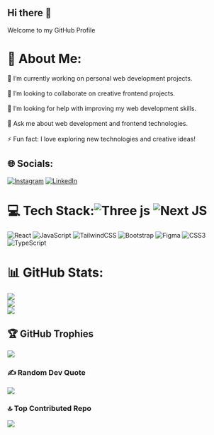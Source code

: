 ## Hi there 👋

Welcome to my GitHub Profile

# 💫 About Me:
🔭 I’m currently working on personal web development projects.<br><br>👯 I’m looking to collaborate on creative frontend projects.<br><br>🤝 I’m looking for help with improving my web development skills.<br><br>💬 Ask me about web development and frontend technologies.<br><br>⚡ Fun fact: I love exploring new technologies and creative ideas!<br>


## 🌐 Socials:
[![Instagram](https://img.shields.io/badge/Instagram-%23E4405F.svg?logo=Instagram&logoColor=white)](https://instagram.com/imahdi_2006) [![LinkedIn](https://img.shields.io/badge/LinkedIn-%230077B5.svg?logo=linkedin&logoColor=white)](https://linkedin.com/in/mahdi-mahmoudzadeh-6583112a1) 

# 💻 Tech Stack:![Three js](https://img.shields.io/badge/threejs-black?style=flat&logo=three.js&logoColor=white) ![Next JS](https://img.shields.io/badge/Next-black?style=flat&logo=next.js&logoColor=white)
![React](https://img.shields.io/badge/react-%2320232a.svg?style=flat&logo=react&logoColor=%2361DAFB) ![JavaScript](https://img.shields.io/badge/javascript-%23323330.svg?style=flat&logo=javascript&logoColor=%23F7DF1E) ![TailwindCSS](https://img.shields.io/badge/tailwindcss-%2338B2AC.svg?style=flat&logo=tailwind-css&logoColor=white) ![Bootstrap](https://img.shields.io/badge/bootstrap-%238511FA.svg?style=flat&logo=bootstrap&logoColor=white) ![Figma](https://img.shields.io/badge/figma-%23F24E1E.svg?style=flat&logo=figma&logoColor=white) ![CSS3](https://img.shields.io/badge/css3-%231572B6.svg?style=flat&logo=css3&logoColor=white) ![TypeScript](https://img.shields.io/badge/typescript-%23007ACC.svg?style=flat&logo=typescript&logoColor=white) 
# 📊 GitHub Stats:
![](https://github-readme-stats.vercel.app/api?username=imahdi2006&theme=react&hide_border=false&include_all_commits=false&count_private=false)<br/>
![](https://github-readme-streak-stats.herokuapp.com/?user=imahdi2006&theme=react&hide_border=false)<br/>
![](https://github-readme-stats.vercel.app/api/top-langs/?username=imahdi2006&theme=react&hide_border=false&include_all_commits=false&count_private=false&layout=compact)

## 🏆 GitHub Trophies
![](https://github-profile-trophy.vercel.app/?username=imahdi2006&theme=onedark&no-frame=false&no-bg=true&margin-w=4)

### ✍️ Random Dev Quote
![](https://quotes-github-readme.vercel.app/api?type=horizontal&theme=light)

### 🔝 Top Contributed Repo
![](https://github-contributor-stats.vercel.app/api?username=imahdi2006&limit=5&theme=react&combine_all_yearly_contributions=true)

<!-- Proudly created with GPRM ( https://gprm.itsvg.in ) -->
